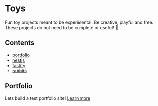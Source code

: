 # Toys 

Fun toy projects meant to be experimental. Be creative, playful and free. These projects do not need to be complete or useful! 🥳

## Contents
- [portfolio](https://github.com/svenkang/toys/tree/main/portfolio)
- [nestjs](https://github.com/svenkang/toys/tree/main/nestjs)
- [fastify](https://github.com/svenkang/toys/tree/main/fastify)
- [rabbits](https://github.com/svenkang/toys/tree/main/rabbits)

## Portfolio
Lets build a test portfolio site! [Learn more](https://github.com/svenkang/toys/tree/main/portfolio)  
